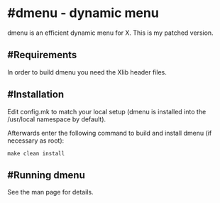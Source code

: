 #dmenu - dynamic menu
====================
dmenu is an efficient dynamic menu for X. This is my patched version.


#Requirements
------------
In order to build dmenu you need the Xlib header files.


#Installation
------------
Edit config.mk to match your local setup (dmenu is installed into
the /usr/local namespace by default).

Afterwards enter the following command to build and install dmenu
(if necessary as root):

    make clean install


#Running dmenu
-------------
See the man page for details.
